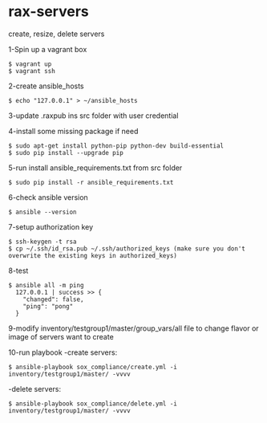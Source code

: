 # rax-servers
create, resize, delete servers

1-Spin up a vagrant box
````
$ vagrant up
$ vagrant ssh
````
2-create ansible_hosts
````
$ echo "127.0.0.1" > ~/ansible_hosts
````
3-update .raxpub ins src folder with user credential 

4-install some missing package if need
````
$ sudo apt-get install python-pip python-dev build-essential
$ sudo pip install --upgrade pip
```` 
5-run install ansible_requirements.txt from src folder
````
$ sudo pip install -r ansible_requirements.txt
````
6-check ansible version
````
$ ansible --version
```` 
7-setup authorization key
````
$ ssh-keygen -t rsa
$ cp ~/.ssh/id_rsa.pub ~/.ssh/authorized_keys (make sure you don't overwrite the existing keys in authorized_keys)
````
8-test
````
$ ansible all -m ping
  127.0.0.1 | success >> {
    "changed": false, 
    "ping": "pong"
  }
````
9-modify inventory/testgroup1/master/group_vars/all file to change flavor or image of servers want to create

10-run playbook
-create servers:
````
$ ansible-playbook sox_compliance/create.yml -i inventory/testgroup1/master/ -vvvv
````
-delete servers:
````
$ ansible-playbook sox_compliance/delete.yml -i inventory/testgroup1/master/ -vvvv
````
